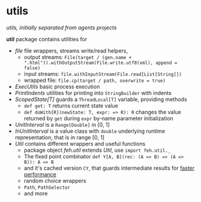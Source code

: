 utils
====
*utils, initially separated from agents projects*

**util** package contains utilities for 

* *file*       file wrappers, streams write/read helpers,
    * output streams: `File(target / (gen.name + ".html")).withOutputStream(File.write.utf8(xml), append = false)`
    * input streams:  `file.withInputStream(File.read[List[String]])`
    * wrapped file: `file.cp(target / path, overwrite = true)`
* *ExecUtils*       basic process execution
* *PrintIndents*    utilities for printing into `StringBuilder` with indents
* *ScopedState[T]*  guards a `ThreadLocal[T]` variable, providing methods
    * `def get: T` returns current state value
    * `def doWith[R](newState: T, expr: => R): R` 
        changes the value returned by `get` during `expr` by-name parameter initialization  
* *UnitInterval*    is a `Range[Double]` in [0, 1]
* *InUnitInterval*  is a value class with `double` underlying runtime representation, that is in range [0, 1]
* *Util*            contains different wrappers and useful functions
    * package object *feh.util* extends *Util*, use `import feh.util._`
    * The fixed point combinator `def Y[A, B](rec: (A => B) => (A => B)): A => B`
    * and it's cached version `CY`, that guards intermediate results for [faster performance](https://gist.github.com/fehu/7615890) 
    * random choice wrappers
    * `Path`, `PathSelector`
    * and more

